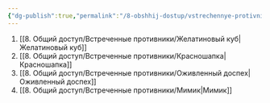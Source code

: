 ```yaml
---
{"dg-publish":true,"permalink":"/8-obshhij-dostup/vstrechennye-protivniki/vstrechennye-protivniki/"}
---
```



1. [[8. Общий доступ/Встреченные противники/Желатиновый куб\|Желатиновый куб]]
2. [[8. Общий доступ/Встреченные противники/Красношапка\|Красношапка]]
3. [[8. Общий доступ/Встреченные противники/Оживленный доспех\|Оживленный доспех]]
4. [[8. Общий доступ/Встреченные противники/Мимик\|Мимик]]
